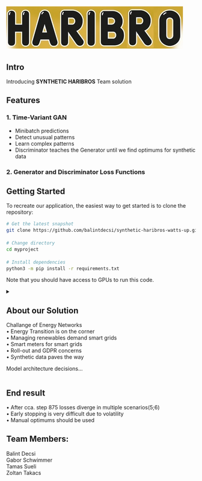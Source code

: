 ![logo](./images/haribros.png)
==================

## Intro
Introducing **SYNTHETIC HARIBROS** Team solution

## Features
### 1. Time-Variant GAN
* Minibatch predictions</br>
* Detect unusual patterns</br>
* Learn complex patterns</br>
* Discriminator teaches the Generator until we find optimums for synthetic data</br>

### 2. Generator and Discriminator Loss Functions

## Getting Started

To recreate our application, the easiest way to get started is to clone the repository:

```bash
# Get the latest snapshot
git clone https://github.com/balintdecsi/synthetic-haribros-watts-up.git myproject

# Change directory
cd myproject

# Install dependencies
python3 -m pip install -r requirements.txt
```

Note that you should have access to GPUs to run this code.

<details>
<summary><h2>About our Solution</h2>

Challange of Energy Networks</br>
    • Energy Transition is on the corner</br>
    • Managing renewables demand smart grids</br>
    • Smart meters for smart grids</br>
    • Roll-out and GDPR concerns</br>
    • Synthetic data paves the way</br>

Model architecture decisions...
</summary>

<h2>GANs</h2>

<h3>Pros</h3>
    • Minibatch predictions</br>
    • Detect unusual patterns</br>
    • Learn complex patterns</br>
<h3>Cons</h3>
    • Data quality dependent</br>
    • Resource hungry</br>
    
<h2>LLMs</h2>

<h3>Pros</h3>
    • Reports and summaries</br>
    • Contextual insights</br>
<h3>Cons</h3>
    • Not great for numbers</br>
    • One token at a time</br>
    • Sticks to first part of data</br>

<h2>Generative Adversarial Networks</h2>
    • Discriminator teaches the Generator until we find optimums for synthetic data</br>
    • We chose Time-Variant GANs</br>
    
<h2>Grid search and findings</h2>

<h3>Ideal number of EPOCHs</h3>
    • cca. 1050</br>
<h3>Target:</h3>
    • Generator loss decreases as Discriminator loss increases</br>
    • Find optimum</br>

<h2>Alternatives for optimization</h2>
    • Different training patterns</br>
    • Alternated Optimizers</br>
    • Feature Engineering</br>

<h2>Discriminator and Generator Loss</h2>
    • After cca. step  875 losses diverge in multiple scenarios(5;6)</br>
    • Early stopping is very difficult due to volatility</br>
    • Semi-Manual optimums should be used</br>
</details>

<h2>End result</h2>
    • After cca. step  875 losses diverge in multiple scenarios(5;6)</br> 
    • Early stopping is very difficult due to volatility</br>
    • Manual optimums should be used</br>

<h2>Team Members:</h2>
Balint Decsi</br>
Gabor Schwimmer</br>
Tamas Sueli</br>
Zoltan Takacs</br>
